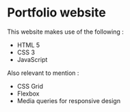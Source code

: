 # Portfolio website
This website makes use of the following :
- HTML 5
- CSS 3
- JavaScript

Also relevant to mention :
- CSS Grid
- Flexbox
- Media queries for responsive design